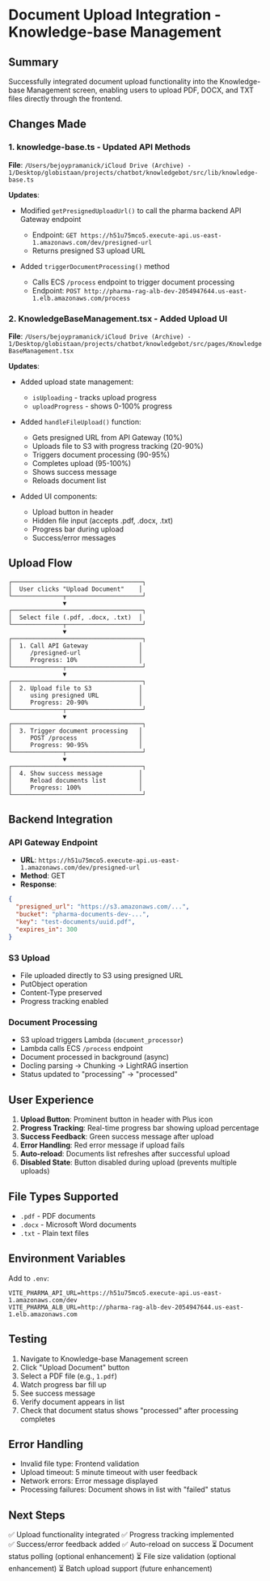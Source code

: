 # Document Upload Integration - Knowledge-base Management

## Summary

Successfully integrated document upload functionality into the Knowledge-base Management screen, enabling users to upload PDF, DOCX, and TXT files directly through the frontend.

## Changes Made

### 1. **knowledge-base.ts** - Updated API Methods

**File**: `/Users/bejoypramanick/iCloud Drive (Archive) - 1/Desktop/globistaan/projects/chatbot/knowledgebot/src/lib/knowledge-base.ts`

**Updates**:
- Modified `getPresignedUploadUrl()` to call the pharma backend API Gateway endpoint
  - Endpoint: `GET https://h51u75mco5.execute-api.us-east-1.amazonaws.com/dev/presigned-url`
  - Returns presigned S3 upload URL

- Added `triggerDocumentProcessing()` method
  - Calls ECS `/process` endpoint to trigger document processing
  - Endpoint: `POST http://pharma-rag-alb-dev-2054947644.us-east-1.elb.amazonaws.com/process`

### 2. **KnowledgeBaseManagement.tsx** - Added Upload UI

**File**: `/Users/bejoypramanick/iCloud Drive (Archive) - 1/Desktop/globistaan/projects/chatbot/knowledgebot/src/pages/KnowledgeBaseManagement.tsx`

**Updates**:
- Added upload state management:
  - `isUploading` - tracks upload progress
  - `uploadProgress` - shows 0-100% progress

- Added `handleFileUpload()` function:
  - Gets presigned URL from API Gateway (10%)
  - Uploads file to S3 with progress tracking (20-90%)
  - Triggers document processing (90-95%)
  - Completes upload (95-100%)
  - Shows success message
  - Reloads document list

- Added UI components:
  - Upload button in header
  - Hidden file input (accepts .pdf, .docx, .txt)
  - Progress bar during upload
  - Success/error messages

## Upload Flow

```
┌────────────────────────────────────┐
│  User clicks "Upload Document"    │
└──────────────┬─────────────────────┘
               ▼
┌────────────────────────────────────┐
│  Select file (.pdf, .docx, .txt)  │
└──────────────┬─────────────────────┘
               ▼
┌────────────────────────────────────┐
│  1. Call API Gateway              │
│     /presigned-url                │
│     Progress: 10%                 │
└──────────────┬─────────────────────┘
               ▼
┌────────────────────────────────────┐
│  2. Upload file to S3             │
│     using presigned URL           │
│     Progress: 20-90%              │
└──────────────┬─────────────────────┘
               ▼
┌────────────────────────────────────┐
│  3. Trigger document processing   │
│     POST /process                 │
│     Progress: 90-95%              │
└──────────────┬─────────────────────┘
               ▼
┌────────────────────────────────────┐
│  4. Show success message          │
│     Reload documents list         │
│     Progress: 100%                │
└────────────────────────────────────┘
```

## Backend Integration

### API Gateway Endpoint
- **URL**: `https://h51u75mco5.execute-api.us-east-1.amazonaws.com/dev/presigned-url`
- **Method**: GET
- **Response**:
```json
{
  "presigned_url": "https://s3.amazonaws.com/...",
  "bucket": "pharma-documents-dev-...",
  "key": "test-documents/uuid.pdf",
  "expires_in": 300
}
```

### S3 Upload
- File uploaded directly to S3 using presigned URL
- PutObject operation
- Content-Type preserved
- Progress tracking enabled

### Document Processing
- S3 upload triggers Lambda (`document_processor`)
- Lambda calls ECS `/process` endpoint
- Document processed in background (async)
- Docling parsing → Chunking → LightRAG insertion
- Status updated to "processing" → "processed"

## User Experience

1. **Upload Button**: Prominent button in header with Plus icon
2. **Progress Tracking**: Real-time progress bar showing upload percentage
3. **Success Feedback**: Green success message after upload
4. **Error Handling**: Red error message if upload fails
5. **Auto-reload**: Documents list refreshes after successful upload
6. **Disabled State**: Button disabled during upload (prevents multiple uploads)

## File Types Supported

- `.pdf` - PDF documents
- `.docx` - Microsoft Word documents
- `.txt` - Plain text files

## Environment Variables

Add to `.env`:
```env
VITE_PHARMA_API_URL=https://h51u75mco5.execute-api.us-east-1.amazonaws.com/dev
VITE_PHARMA_ALB_URL=http://pharma-rag-alb-dev-2054947644.us-east-1.elb.amazonaws.com
```

## Testing

1. Navigate to Knowledge-base Management screen
2. Click "Upload Document" button
3. Select a PDF file (e.g., `1.pdf`)
4. Watch progress bar fill up
5. See success message
6. Verify document appears in list
7. Check that document status shows "processed" after processing completes

## Error Handling

- Invalid file type: Frontend validation
- Upload timeout: 5 minute timeout with user feedback
- Network errors: Error message displayed
- Processing failures: Document shows in list with "failed" status

## Next Steps

✅ Upload functionality integrated
✅ Progress tracking implemented  
✅ Success/error feedback added
✅ Auto-reload on success
⏳ Document status polling (optional enhancement)
⏳ File size validation (optional enhancement)
⏳ Batch upload support (future enhancement)

